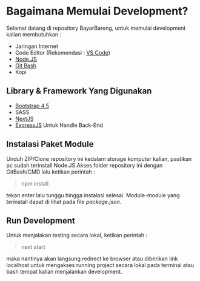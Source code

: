 <!--DENDENSE Boilerplate-NetlifyCMS-->

# Bagaimana Memulai Development?

Selamat datang di repository BayarBareng, untuk memulai development kalian membutuhkan :

- Jaringan Internet
- Code Editor (Rekomendasi : [VS Code](https://code.visualstudio.com/download))
- [Node.JS](https://nodejs.org/en/download/)
- [Git Bash](https://git-scm.com/download/win)
- Kopi

## Library & Framework Yang Digunakan

- [Bootstrap 4.5](https://getbootstrap.com/docs/4.5/getting-started/introduction/)
- SASS
- [NextJS](hhttps://nextjs.org/docs/getting-started)
- [ExpressJS](https://www.netlifycms.org/docs/intro/) Untuk Handle Back-End

## Instalasi Paket Module

Unduh ZIP/Clone repository ini kedalam storage komputer kalian, pastikan pc sudah terinstall Node.JS.Akses folder repository ini dengan GitBash/CMD lalu ketikan perintah :

> npm install

tekan enter lalu tunggu hingga instalasi selesai. Module-module yang terinstall dapat di lihat pada file _package.json_.

## Run Development

Untuk menjalakan testing secara lokal, ketikan perintah :

> next start

maka nantinya akan langsung redirect ke browser atau diberikan link localhost untuk mengakses running project secara lokal pada terminal atau bash tempat kalian menjalankan development.
